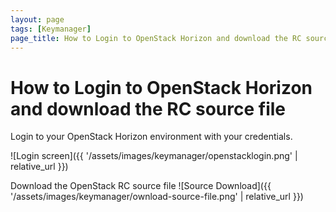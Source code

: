 ```yaml
---
layout: page
tags: [Keymanager]
page_title: How to Login to OpenStack Horizon and download the RC source file
---
```


#   How to Login to OpenStack Horizon and download the RC source file


Login to your OpenStack Horizon environment with your credentials.

![Login screen]({{ '/assets/images/keymanager/openstacklogin.png' | relative_url }})


Download the OpenStack RC source file
![Source Download]({{ '/assets/images/keymanager/ownload-source-file.png' | relative_url }})


